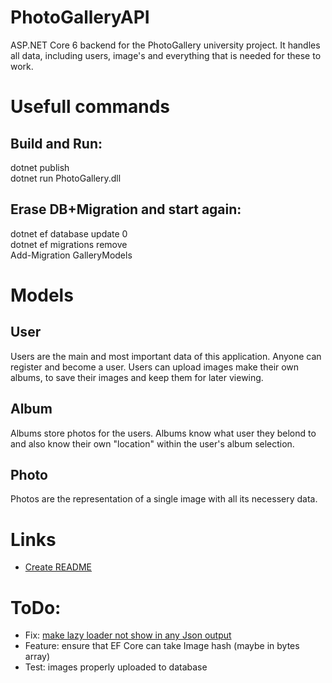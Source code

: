 # PhotoGalleryAPI
ASP.NET Core 6 backend for the PhotoGallery university project. It handles all data, including users, image's and everything that is needed for these to work.

# Usefull commands

## Build and Run:
dotnet publish<br/>
dotnet run PhotoGallery.dll

## Erase DB+Migration and start again:
dotnet ef database update 0<br/>
dotnet ef migrations remove<br/>
Add-Migration GalleryModels

# Models

## User
Users are the main and most important data of this application. Anyone can register and become a user. Users can upload images make their own albums, to save their images and keep them for later viewing.

## Album
Albums store photos for the users. Albums know what user they belond to and also know their own "location" within the user's album selection.

## Photo
Photos are the representation of a single image with all its necessery data.

# Links
- [Create README](https://docs.microsoft.com/en-us/azure/devops/repos/git/create-a-readme?view=azure-devops)

# ToDo:
- Fix: [make lazy loader not show in any Json output](https://stackoverflow.com/questions/25749509/how-can-i-tell-json-net-to-ignore-properties-in-a-3rd-party-object)
- Feature: ensure that EF Core can take Image hash (maybe in bytes array)
- Test: images properly uploaded to database
